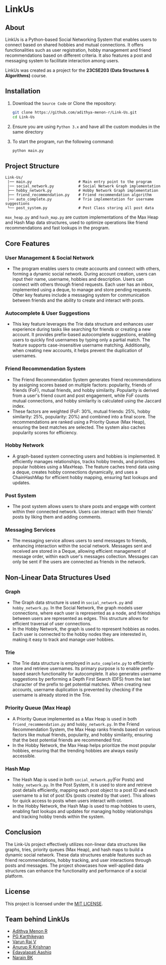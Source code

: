 # LinkUs

## About
LinkUs is a Python-based Social Networking System that enables users to connect based on shared hobbies and mutual connections. 
It offers functionalities such as user registration, hobby management and friend recommendations based on different criteria.
It also features a post and messaging system to facilitate interaction among users.

LinkUs was created as a project for the **23CSE203 (Data Structures & Algorithms)** course.

## Installation
1. Download the `Source Code` or Clone the repository:

   ```bash
   git clone https://github.com/adithya-menon-r/Link-Us.git
   cd Link-Us
   ```

2. Ensure you are using `Python 3.x` and have all the custom modules in the same directory
   
3. To start the program, run the following command:

    ```bash
    python main.py
    ```

## Project Structure
```
Link-Us/
 |── main.py                     # Main entry point to the program
 |── social_network.py           # Social Network Graph implementation
 ├── hobby_network.py            # Hobby Network Graph implementation
 ├── friend_recommendation.py    # Friend recommendation algorithm
 |── auto_complete.py            # Trie implementation for username suggestions
 └── post_system.py              # Post Class storing all post data
```
`max_heap.py` and `hash_map.py` are custom implementations of the Max Heap and Hash Map data structures, used to optimize operations like friend recommendations and fast lookups in the program.

## Core Features 
### User Management & Social Network
- The program enables users to create accounts and connect with others, forming a dynamic social network. During account creation, users can input their name, username, hobbies and description. Users can connect with others through friend requests. Each user has an inbox, implemented using a deque, to manage and store pending requests. Other key features include a messaging system for communication between friends and the ability to create and interact with posts.

### Autocomplete & User Suggestions
- This key feature leverages the Trie data structure and enhances user experience during tasks like searching for friends or creating a new account. It provides prefix-based autocomplete suggestions, enabling users to quickly find usernames by typing only a partial match. The feature supports case-insensitive username matching. Additionally, when creating new accounts, it helps prevent the duplication of usernames.

### Friend Recommendation System
- The Friend Recommendation System generates friend recommendations by assigning scores based on multiple factors: popularity, friends of friends (FoF), mutual friends, and hobby similarity. Popularity is derived from a user's friend count and post engagement, while FoF counts mutual connections, and hobby similarity is calculated using the Jaccard index.
- These factors are weighted (FoF: 30%, mutual friends: 25%, hobby similarity: 25%, popularity: 20%) and combined into a final score. The recommendations are ranked using a Priority Queue (Max Heap), ensuring the best matches are selected. The system also caches popularity scores for efficiency.

### Hobby Network
- A graph-based system connecting users and hobbies is implemented. It efficiently manages relationships, tracks hobby trends, and prioritizes popular hobbies using a MaxHeap. The feature caches trend data using a deque, creates hobby connections dynamically, and uses a ChainHashMap for efficient hobby mapping, ensuring fast lookups and updates.

### Post System
- The post system allows users to share posts and engage with content within their connected network. Users can interact with their friends' posts by liking them and adding comments. 

### Messaging Services
- The messaging service allows users to send messages to friends, enhancing interaction within the social network. Messages sent and received are stored in a Deque, allowing efficient management of message order, within each user's messages collection. Messages can only be sent if the users are connected as friends in the network.

## Non-Linear Data Structures Used
### Graph
- The Graph data structure is used in `social_network.py` and `hobby_network.py`. In the Social Network, the graph models user connections, where each user is represented as a node, and friendships between users are represented as edges. This structure allows for efficient traversal of user connections. 
- In the Hobby Network, the graph is used to represent hobbies as nodes. Each user is connected to the hobby nodes they are interested in, making it easy to track and manage user hobbies. 

### Trie
- The Trie data structure is employed in `auto_complete.py` to efficiently store and retrieve usernames. Its primary purpose is to enable prefix-based search functionality for autocomplete. It also generates username suggestions by performing a Depth First Search (DFS) from the last character of the prefix to get potential matches. When creating new accounts, username duplication is prevented by checking if the username is already stored in the Trie. 

### Priority Queue (Max Heap)
- A Priority Queue implemented as a Max Heap is used in both `friend_recommendation.py` and `hobby_network.py`. In the Friend Recommendation System, the Max Heap ranks friends based on various factors like mutual friends, popularity, and hobby similarity, ensuring that the best potential friends are recommended first. 
- In the Hobby Network, the Max Heap helps prioritize the most popular hobbies, ensuring that the trending hobbies are always easily accessible. 

### Hash Map
- The Hash Map is used in both `social_network.py`(For Posts) and `hobby_network.py`. In the Post System, it is used to store and retrieve post details efficiently, mapping each post object to a post ID and each username to a list of post IDs (posts created by that user). This allows for quick access to posts when users interact with content. 
- In the Hobby Network, the Hash Map is used to map hobbies to users, enabling fast lookups and updates for managing hobby relationships and tracking hobby trends within the system.

## Conclusion
The Link-Us project effectively utilizes non-linear data structures like graphs, tries, priority queues (Max Heap), and hash maps to build a dynamic social network. These data structures enable features such as friend recommendations, hobby tracking, and user interactions through posts and messages. The project showcases how well-applied data structures can enhance the functionality and performance of a social platform.

## License
This project is licensed under the [MIT LICENSE](LICENSE).

## Team behind LinkUs
- [Adithya Menon R](https://www.linkedin.com/in/adithya-menon-r)
- [PG Karthikeyan](https://www.linkedin.com/in/karthikeyan-pg-95a5b6291)
- [Varun Raj V](https://www.linkedin.com/in/varunraj2005)
- [Anurup R Krishnan](https://www.linkedin.com/in/anurup-r-krishnan-9877b1289)
- [Edavalapati Aashiq](https://www.linkedin.com/in/aashiq-edavalapati-77b346289)
- [Narain BK](https://www.linkedin.com/in/narain-bk)
